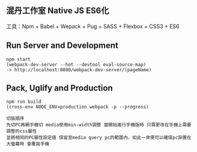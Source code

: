混丹工作室 Native JS ES6化 
---

工具：Npm + Babel + Wepack + Pug + SASS + Flexbox + CSS3 + ES6


Run Server and Development
---
 
```
npm start
(webpack-dev-server --hot --devtool eval-source-map)
-> http://localhost:8080/webpack-dev-server/(pageName)
```

Pack, Uglify and Production
---
 
```
npm run build
(cross-env NODE_ENV=production webpack -p --progress)
```

```
切版順序
先切PC再網手機切 media使用min-width調整 當開始進行手機版時 只需更改在手機上需要調整的css屬性
並將相同的PC屬性設定值 保留至media query pc的範圍內，如此一來便可以確保pc設置在大螢幕時 會覆寫手機
